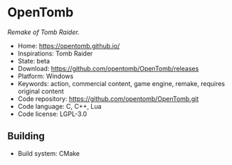 # OpenTomb

_Remake of Tomb Raider._

- Home: https://opentomb.github.io/
- Inspirations: Tomb Raider
- State: beta
- Download: https://github.com/opentomb/OpenTomb/releases
- Platform: Windows
- Keywords: action, commercial content, game engine, remake, requires original content
- Code repository: https://github.com/opentomb/OpenTomb.git
- Code language: C, C++, Lua
- Code license: LGPL-3.0

## Building

- Build system: CMake
